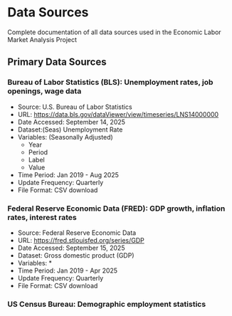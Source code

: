 # Data Sources 
Complete documentation of all data sources used in the Economic Labor Market Analysis Project

## Primary Data Sources
### Bureau of Labor Statistics (BLS): Unemployment rates, job openings, wage data  
* Source: U.S. Bureau of Labor Statistics 
* URL: https://data.bls.gov/dataViewer/view/timeseries/LNS14000000
* Date Accessed: September 14, 2025
* Dataset:(Seas) Unemployment Rate 
* Variables: (Seasonally Adjusted)
  * Year
  * Period
  * Label
  * Value
* Time Period: Jan 2019 -  Aug 2025 
* Update Frequency: Quarterly
* File Format: CSV download
### Federal Reserve Economic Data (FRED): GDP growth, inflation rates, interest rates
* Source: Federal Reserve Economic Data
* URL: https://fred.stlouisfed.org/series/GDP
* Date Accessed: September 15, 2025
* Dataset: Gross domestic product (GDP) 
* Variables: 
  *
* Time Period: Jan 2019 - Apr 2025
* Update Frequency: Quarterly
* File Format: CSV download

### US Census Bureau: Demographic employment statistics